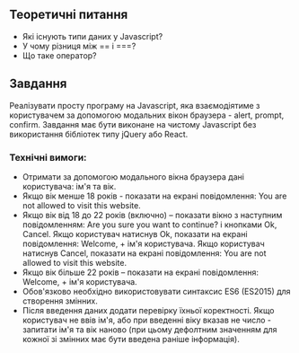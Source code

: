 ## Теоретичні питання

-   Які існують типи даних у Javascript?
-   У чому різниця між == і ===?
-   Що таке оператор?

## Завдання

Реалізувати просту програму на Javascript, яка взаємодіятиме з користувачем за допомогою модальних вікон браузера - alert, prompt, confirm. Завдання має бути виконане на чистому Javascript без використання бібліотек типу jQuery або React.

### Технічні вимоги:

-   Отримати за допомогою модального вікна браузера дані користувача: ім'я та вік.
-   Якщо вік менше 18 років - показати на екрані повідомлення: You are not allowed to visit this website.
-   Якщо вік від 18 до 22 років (включно) – показати вікно з наступним повідомленням: Are you sure you want to continue? і кнопками Ok, Cancel. Якщо користувач натиснув Ok, показати на екрані повідомлення: Welcome, + ім'я користувача. Якщо користувач натиснув Cancel, показати на екрані повідомлення: You are not allowed to visit this website.
-   Якщо вік більше 22 років – показати на екрані повідомлення: Welcome, + ім'я користувача.
-   Обов'язково необхідно використовувати синтаксис ES6 (ES2015) для створення змінних.
-   Після введення даних додати перевірку їхньої коректності. Якщо користувач не ввів ім'я, або при введенні віку вказав не число - запитати ім'я та вік наново (при цьому дефолтним значенням для кожної зі змінних має бути введена раніше інформація).
